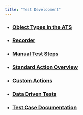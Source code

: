 ```yaml
---
title: "Test Development"
---
```

*   ### [Object Types in the ATS](Object+Types+in+the+ATS)
*   ### [Recorder](Recorder)
*   ### [Manual Test Steps](Manual+Test+Steps)
*   ### [Standard Action Overview](Standard+Action+Overview)
*   ### [Custom Actions](Custom+Actions)
*   ### [Data Driven Tests](Data+Driven+Tests)
*   ### [Test Case Documentation](Test+Case+documentation)
